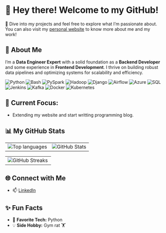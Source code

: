# 👋 Hey there! Welcome to my GitHub!  

🌟 Dive into my projects and feel free to explore what I’m passionate about. You can also visit my [personal website](https://bondaika.github.io/BondaiKa/) to know more about me and my work!

## 🚀 About Me  
I’m a **Data Engineer Expert** with a solid foundation as a **Backend Developer** and some experience in **Frontend Development**. I thrive on building robust data pipelines and optimizing systems for scalability and efficiency.

![Python](https://img.shields.io/badge/Python-3776AB?style=for-the-badge&logo=python&logoColor=white)
![Bash](https://img.shields.io/badge/Bash-4EAA25?style=for-the-badge&logo=gnu-bash&logoColor=white)
![PySpark](https://img.shields.io/badge/PySpark-FDEE21?style=for-the-badge&logo=apache-spark&logoColor=black)
![Hadoop](https://img.shields.io/badge/Hadoop-66CCFF?style=for-the-badge&logo=apache-hadoop&logoColor=black)
![Django](https://img.shields.io/badge/Django-092E20?style=for-the-badge&logo=django&logoColor=white)
![Airflow](https://img.shields.io/badge/Apache%20Airflow-017CEE?style=for-the-badge&logo=apache-airflow&logoColor=white)
![Azure](https://img.shields.io/badge/Azure-0078D4?style=for-the-badge&logo=microsoft-azure&logoColor=white)
![SQL](https://img.shields.io/badge/SQL-336791?style=for-the-badge&logo=microsoft-sql-server&logoColor=white)
![Jenkins](https://img.shields.io/badge/Jenkins-D24939?style=for-the-badge&logo=jenkins&logoColor=white)
![Kafka](https://img.shields.io/badge/Apache%20Kafka-231F20?style=for-the-badge&logo=apache-kafka&logoColor=white)
![Docker](https://img.shields.io/badge/Docker-2496ED?style=for-the-badge&logo=docker&logoColor=white)
![Kubernetes](https://img.shields.io/badge/Kubernetes-326CE5?style=for-the-badge&logo=kubernetes&logoColor=white)

## 🎯 **Current Focus:**  
- Extending my website and start writting programming blog.

## 📊 My GitHub Stats  

<table>
  <tr>
    <td>
      <img align="center" src="https://github-readme-stats.vercel.app/api/top-langs?username=bondaika&show_icons=true&locale=en&layout=compact" alt="Top languages" />
    </td>
    <td>
      <img align="center" src="https://github-readme-stats.vercel.app/api?username=bondaika&show_icons=true&locale=en" alt="GitHub Stats" />
    </td>
  </tr>
</table>

<table>
  <tr>
    <td colspan="2">
      <img align="left" src="https://github-readme-streak-stats.herokuapp.com/?user=bondaika&" alt="GitHub Streaks" />
    </td>
  </tr>
</table>

## 🌐 Connect with Me  

- 📫 [LinkedIn](https://www.linkedin.com/in/karim-safiullin/)  

## ✨ Fun Facts  

- 🚀 **Favorite Tech:** Python  
- 💡 **Side Hobby:** Gym rat 🏋️
